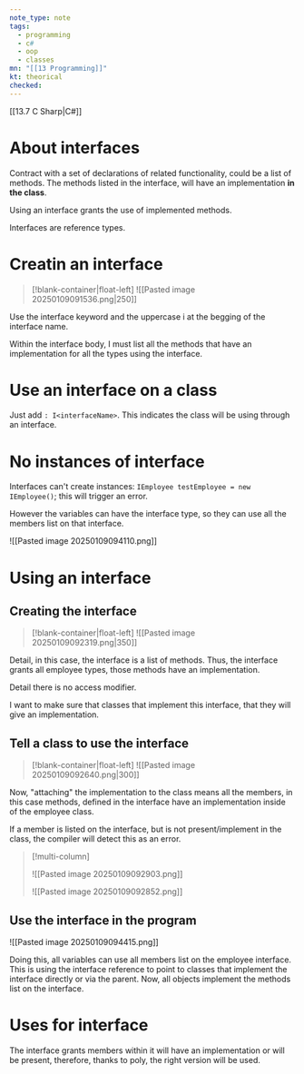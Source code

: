 ```yaml
---
note_type: note
tags:
  - programming
  - c#
  - oop
  - classes
mn: "[[13 Programming]]"
kt: theorical
checked: 
---
```

[[13.7 C Sharp|C#]]

# About interfaces
Contract with a set of declarations of related functionality, could be a list of methods. The methods listed in the interface, will have an implementation **in the class**. 

Using an interface grants the use of implemented methods. 

Interfaces are reference types. 

# Creatin an interface
>[!blank-container|float-left]
>![[Pasted image 20250109091536.png|250]]

Use the interface keyword and the uppercase i at the begging of the interface name. 

Within the interface body, I must list all the methods that have an implementation for all the types using the interface. 

# Use an interface on a class
Just add `: I<interfaceName>`. This indicates the class will be using through an interface. 

# No instances of interface
Interfaces can't create instances: `IEmployee testEmployee = new IEmployee()`; this will trigger an error. 

However the variables can have the interface type, so they can use all the members list on that interface.

![[Pasted image 20250109094110.png]]
# Using an interface
## Creating the interface
>[!blank-container|float-left]
>![[Pasted image 20250109092319.png|350]]


Detail, in this case, the interface is a list of methods. Thus, the interface grants all employee types, those methods have an implementation. 

Detail there is no access modifier.

I want to make sure that classes that implement this interface, that they will give an implementation.

## Tell a class to use the interface
>[!blank-container|float-left]
>![[Pasted image 20250109092640.png|300]]


Now, "attaching" the implementation to the class means all the members, in this case methods, defined in the interface have an implementation inside of the employee class.

If a member is listed on the interface, but is not present/implement in the class, the compiler will detect this as an error.

>[!multi-column]
>
>![[Pasted image 20250109092903.png]]
>
>![[Pasted image 20250109092852.png]]

## Use the interface in the program
![[Pasted image 20250109094415.png]]

Doing this, all variables can use all members list on the employee interface. This is using the interface reference to point to classes that implement the interface directly or via the parent. Now, all objects implement the methods list on the interface. 
# Uses for interface
The interface grants members within it will have an implementation or will be present, therefore, thanks to poly, the right version will be used. 